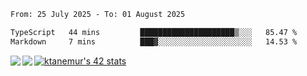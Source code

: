 <!--START_SECTION:waka-->

```txt
From: 25 July 2025 - To: 01 August 2025

TypeScript   44 mins         █████████████████████▒░░░   85.47 %
Markdown     7 mins          ███▓░░░░░░░░░░░░░░░░░░░░░   14.53 %
```

<!--END_SECTION:waka-->
<a href="https://github.com/anuraghazra/github-readme-stats">
  <img align="left" src="https://github-readme-stats.vercel.app/api?username=Tanesan&count_private=true&show_icons=true" />
<img align="left" src="https://github-readme-stats.vercel.app/api/top-langs/?username=Tanesan" />
</a>

[![ktanemur's 42 stats](https://badge42.vercel.app/api/v2/cl1wslf6s002109l771rng2w8/stats?cursusId=21&coalitionId=62)](https://github.com/JaeSeoKim/badge42)
